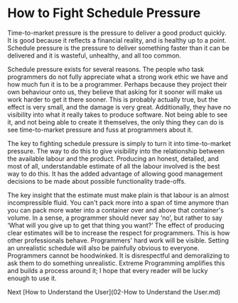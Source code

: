 # How to Fight Schedule Pressure

Time-to-market pressure is the pressure to deliver a good product quickly. It is good because it reflects a financial reality, and is healthy up to a point. Schedule pressure is the pressure to deliver something faster than it can be delivered and it is wasteful, unhealthy, and all too common.

Schedule pressure exists for several reasons. The people who task programmers do not fully appreciate what a strong work ethic we have and how much fun it is to be a programmer. Perhaps because they project their own behaviour onto us, they believe that asking for it sooner will make us work harder to get it there sooner. This is probably actually true, but the effect is very small, and the damage is very great. Additionally, they have no visibility into what it really takes to produce software. Not being able to see it, and not being able to create it themselves, the only thing they can do is see time-to-market pressure and fuss at programmers about it.

The key to fighting schedule pressure is simply to turn it into time-to-market pressure. The way to do this to give visibility into the relationship between the available labour and the product. Producing an honest, detailed, and most of all, understandable estimate of all the labour involved is the best way to do this. It has the added advantage of allowing good management decisions to be made about possible functionality trade-offs.

The key insight that the estimate must make plain is that labour is an almost incompressible fluid. You can't pack more into a span of time anymore than you can pack more water into a container over and above that container's volume. In a sense, a programmer should never say ‘no’, but rather to say ‘What will you give up to get that thing you want?’ The effect of producing clear estimates will be to increase the respect for programmers. This is how other professionals behave. Programmers' hard work will be visible. Setting an unrealistic schedule will also be painfully obvious to everyone. Programmers cannot be hoodwinked. It is disrespectful and demoralizing to ask them to do something unrealistic. Extreme Programming amplifies this and builds a process around it; I hope that every reader will be lucky enough to use it.

Next [How to Understand the User](02-How to Understand the User.md)
